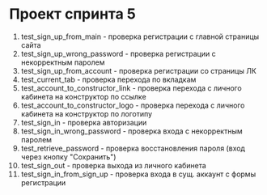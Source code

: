 # Проект спринта 5
1. test_sign_up_from_main - проверка регистрации с главной страницы сайта
2. test_sign_up_wrong_password - проверка регистрации с некорректным паролем
3. test_sign_up_from_account - проверка регистрации со страницы ЛК
4. test_current_tab - проверка перехода по вкладкам
5. test_account_to_constructor_link - проверка перехода с личного кабинета на конструктор по ссылке 
6. test_account_to_constructor_logo - проверка перехода с личного кабинета на конструктор по логотипу
7. test_sign_in - проверка авторизации 
8. test_sign_in_wrong_password - проверка входа с некорректным паролем 
9. test_retrieve_password - проверка восстановления пароля (вход через кнопку "Сохранить")
10. test_sign_out - проверка выхода из личного кабинета 
11. test_sign_in_from_sign_up - проверка входа в сущ. аккаунт с формы регистрации